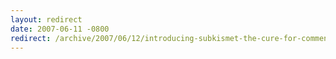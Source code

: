 ```yaml
---
layout: redirect
date: 2007-06-11 -0800
redirect: /archive/2007/06/12/introducing-subkismet-the-cure-for-comment-spam.aspx/
---
```

